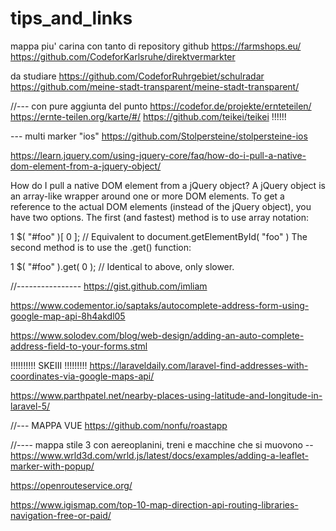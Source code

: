 # tips_and_links

<!-- Contenuto migrato da _docs/tips_and_links.txt -->

mappa piu' carina con tanto di repository github
https://farmshops.eu/
https://github.com/CodeforKarlsruhe/direktvermarkter

da studiare
https://github.com/CodeforRuhrgebiet/schulradar
https://github.com/meine-stadt-transparent/meine-stadt-transparent/

//--- con pure aggiunta del punto
https://codefor.de/projekte/ernteteilen/
https://ernte-teilen.org/karte/#/
https://github.com/teikei/teikei    !!!!!!


--- multi marker "ios"
https://github.com/Stolpersteine/stolpersteine-ios




https://learn.jquery.com/using-jquery-core/faq/how-do-i-pull-a-native-dom-element-from-a-jquery-object/

How do I pull a native DOM element from a jQuery object?
A jQuery object is an array-like wrapper around one or more DOM elements. To get a reference to the actual DOM elements (instead of the jQuery object), you have two options. The first (and fastest) method is to use array notation:

1
$( "#foo" )[ 0 ]; // Equivalent to document.getElementById( "foo" )
The second method is to use the .get() function:

1
$( "#foo" ).get( 0 ); // Identical to above, only slower.



//----------------
https://gist.github.com/imliam


https://www.codementor.io/saptaks/autocomplete-address-form-using-google-map-api-8h4akdl05


https://www.solodev.com/blog/web-design/adding-an-auto-complete-address-field-to-your-forms.stml


!!!!!!!!!! SKEIII !!!!!!!!!
https://laraveldaily.com/laravel-find-addresses-with-coordinates-via-google-maps-api/



https://www.parthpatel.net/nearby-places-using-latitude-and-longitude-in-laravel-5/


//--- MAPPA VUE
https://github.com/nonfu/roastapp


//---- mappa stile 3 con aereoplanini, treni e macchine che si muovono --
https://www.wrld3d.com/wrld.js/latest/docs/examples/adding-a-leaflet-marker-with-popup/



https://openrouteservice.org/



https://www.igismap.com/top-10-map-direction-api-routing-libraries-navigation-free-or-paid/








